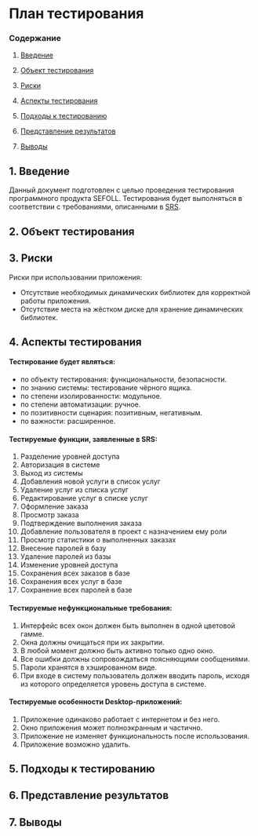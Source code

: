 # План тестирования

### Содержание

1.  [Введение](https://github.com/Alex-Sidorov/SEFOLL/blob/master/documents/test.md#1-%D0%B2%D0%B2%D0%B5%D0%B4%D0%B5%D0%BD%D0%B8%D0%B5)
    
2.  [Объект тестирования](https://github.com/Alex-Sidorov/SEFOLL/blob/master/documents/test.md#2-%D0%BE%D0%B1%D1%8A%D0%B5%D0%BA%D1%82-%D1%82%D0%B5%D1%81%D1%82%D0%B8%D1%80%D0%BE%D0%B2%D0%B0%D0%BD%D0%B8%D1%8F)
    
3.  [Риски](https://github.com/Alex-Sidorov/SEFOLL/blob/master/documents/test.md#3-%D1%80%D0%B8%D1%81%D0%BA%D0%B8)
    
4.  [Аспекты тестирования](https://github.com/Alex-Sidorov/SEFOLL/blob/master/documents/test.md#4-%D0%B0%D1%81%D0%BF%D0%B5%D0%BA%D1%82%D1%8B-%D1%82%D0%B5%D1%81%D1%82%D0%B8%D1%80%D0%BE%D0%B2%D0%B0%D0%BD%D0%B8%D1%8F)

5.  [Подходы к тестированию](https://github.com/Alex-Sidorov/SEFOLL/blob/master/documents/test.md#5-%D0%BF%D0%BE%D0%B4%D1%85%D0%BE%D0%B4%D1%8B-%D0%BA-%D1%82%D0%B5%D1%81%D1%82%D0%B8%D1%80%D0%BE%D0%B2%D0%B0%D0%BD%D0%B8%D1%8E)

6.  [Представление результатов](https://github.com/Alex-Sidorov/SEFOLL/blob/master/documents/test.md#6-%D0%BF%D1%80%D0%B5%D0%B4%D1%81%D1%82%D0%B0%D0%B2%D0%BB%D0%B5%D0%BD%D0%B8%D0%B5-%D1%80%D0%B5%D0%B7%D1%83%D0%BB%D1%8C%D1%82%D0%B0%D1%82%D0%BE%D0%B2)
    
7.  [Выводы](https://github.com/Alex-Sidorov/SEFOLL/blob/master/documents/test.md#7-%D0%B2%D1%8B%D0%B2%D0%BE%D0%B4%D1%8B)
    

## 1. Введение

Данный документ подготовлен с целью проведения тестирования программного продукта SEFOLL. Тестирования будет выполняться в соответствии с требованиями, описанными в [SRS](https://github.com/Alex-Sidorov/SEFOLL/blob/master/documents/srs.md).

## 2. Объект тестирования



## 3. Риски

Риски при использовании приложения:

-   Отсутствие необходимых динамических библиотек для корректной работы приложения.
-   Отсутствие места на жёстком диске для хранение динамических библиотек.

## 4. Аспекты тестирования

#### Тестирование будет являться:
- по объекту тестирования: функциональности, безопасности.
- по знанию системы: тестирование чёрного ящика.
- по степени изолированности: модульное.
- по степени автоматизации: ручное.
- по позитивности сценария: позитивным, негативным.
- по важности: расширенное.

#### Тестируемые  функции, заявленные в SRS:  

1. Разделение уровней доступа
2. Авторизация в системе 
3.  Выход из системы    
4.  Добавления новой услуги в список услуг  
5.  Удаление услуг из списка услуг
6.  Редактирование услуг в списке услуг
7.  Оформление заказа  
8.  Просмотр заказа   
9.  Подтверждение выполнения заказа
10.  Добавление пользователя в проект с назначением ему роли  
11. Просмотр статистики о выполненных заказах 
12.  Внесение паролей в базу   
13.  Удаление паролей из базы
14.  Изменение уровней доступа
15.  Сохранения всех заказов в базе
16.  Сохранения всех услуг в базе 
17.  Сохранение всех паролей в базе  

#### Тестируемые  нефункциональные требования:
1. Интерфейс всех окон должен быть выполнен в одной цветовой гамме.
2.  Окна должны очищаться при их закрытии.
3.  В любой момент должно быть активно только одно окно.
4.   Все ошибки должны сопровождаться поясняющими сообщениями.
5. Пароли хранятся в хэшированном виде.
6. При входе в систему пользователь должен вводить пароль, исходя из которого определяется уровень доступа в системе.

#### Тестируемые особенности Desktop-приложений:
1. Приложение одинаково работает с интернетом и без него.
2. Окно приложения может полноэкранным и частично.
3. Приложение не изменяет функциональность после использования.
4. Приложение возможно удалить.

## 5. Подходы к тестированию


## 6. Представление результатов


## 7. Выводы
